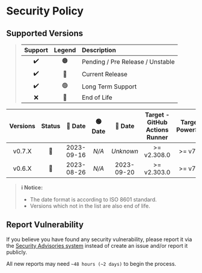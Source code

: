 # Security Policy

## Supported Versions

> | **Support** | **Legend** | **Description** |
> |:-:|:-:|:--|
> | ✔️ | 🟤 | Pending / Pre Release / Unstable |
> | ✔️ | 🔵 | Current Release |
> | ✔️ | 🟢 | Long Term Support |
> | ❌ | 🔴 | End of Life |

| **Versions** | **Status** | **🔵 Date** | **🟢 Date** | **🔴 Date** | **Target - GitHub Actions Runner** | **Target - PowerShell** |
|:-:|:-:|:-:|:-:|:-:|:-:|:-:|
| v0.7.X | 🔵 | 2023-09-16 | *N/A* | *Unknown* | >= v2.308.0 | >= v7.2.0 |
| v0.6.X | 🔴 | 2023-08-26 | *N/A* | 2023-09-20 | >= v2.303.0 | >= v7.2.0 |

> **ℹ️ Notice:**
>
> - The date format is according to ISO 8601 standard.
> - Versions which not in the list are also end of life.

## Report Vulnerability

If you believe you have found any security vulnerability, please report it via the [Security Advisories system](https://github.com/hugoalh/disk-space-optimizer-ghaction/security/advisories/new) instead of create an issue and/or report it publicly.

All new reports may need `~48 hours (~2 days)` to begin the process.
